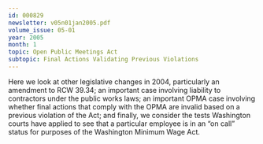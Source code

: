 ```yaml
---
id: 000829
newsletter: v05n01jan2005.pdf
volume_issue: 05-01
year: 2005
month: 1
topic: Open Public Meetings Act
subtopic: Final Actions Validating Previous Violations
---
```


Here we look at other legislative changes in 2004, particularly an amendment to RCW 39.34; an important case involving liability to contractors under the public works laws; an important OPMA case involving whether final actions that comply with the OPMA are invalid based on a previous violation of the Act; and finally, we consider the tests Washington courts have applied to see that a particular employee is in an “on call” status for purposes of the Washington Minimum Wage Act.